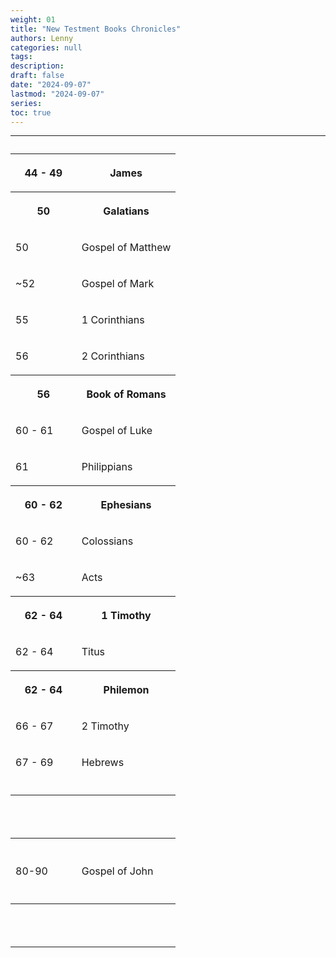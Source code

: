 ```yaml
---
weight: 01
title: "New Testment Books Chronicles"
authors: Lenny
categories: null
tags: 
description: 
draft: false
date: "2024-09-07"
lastmod: "2024-09-07"
series:
toc: true
---
```



<!--more-->
---

<table >
<caption style="text-align:left", align = "top"><b></b></caption>
<colgroup><col style="width: 40%" /><col style="width: 60%" />
</colgroup>
  <tr>
    <th><p>44 - 49
      </p></th>
    <th><p>James
      </p></th>
  </tr>
  <tr>
    <th><p>50
      </p></th>
    <th><p>Galatians
      </p></th>
  </tr>
  <tr>
    <td><p>50
      </p></td>
    <td><p>Gospel of Matthew
      </p></td>
  </tr>
  <tr>
    <td><p>~52
      </p></td>
    <td><p>Gospel of Mark
      </p></td>
  </tr>
  <tr>
    <td><p>55
      </p></td>
    <td><p>1 Corinthians
      </p></td>
  </tr>
  <tr>
    <td><p>56
      </p></td>
    <td><p>2 Corinthians
      </p></td>
  </tr>
  <tr>
    <th><p>56
      </p></th>
    <th><p>Book of Romans
      </p></th>
  </tr>
  <tr>
    <td><p>60 - 61
      </p></td>
    <td><p>Gospel of Luke
      </p></td>
  </tr>
  <tr>
    <td><p>61
      </p></td>
    <td><p>Philippians
      </p></td>
  </tr>
  <tr>
    <th><p>60 - 62
      </p></th>
    <th><p>Ephesians
      </p></th>
  </tr>
  <tr>
    <td><p>60 - 62
      </p></td>
    <td><p>Colossians
      </p></td>
  </tr>
  <tr>
    <td><p>~63
      </p></td>
    <td><p>Acts
      </p></td>
  </tr>
  <tr>
    <th><p>62 - 64
      </p></th>
    <th><p>1 Timothy
      </p></th>
  </tr>
  <tr>
    <td><p>62 - 64
      </p></td>
    <td><p>Titus
      </p></td>
  </tr>
  <tr>
    <th><p>62 - 64
      </p></th>
    <th><p>Philemon
      </p></th>
  </tr>
  <tr>
    <td><p>66 - 67
      </p></td>
    <td><p>2 Timothy
      </p></td>
  </tr>
  <tr>
    <td><p>67 - 69
      </p></td>
    <td><p>Hebrews
      </p></td>
  </tr>
  <tr>
    <td><p>
      </p></td>
    <td><p>
      </p></td>
  </tr>  
  <tr>
    <th><p>
      </p></th>
    <th><p>
      </p></th>
  </tr>
  <tr>
    <td><p>
      </p></td>
    <td><p>
      </p></td>
  </tr>
  <tr>
    <td><p>
      </p></td>
    <td><p>
      </p></td>
  </tr>
  <tr>
    <th><p>
      </p></th>
    <th><p>
      </p></th>
  </tr>
  <tr>
    <td><p>80-90
      </p></td>
    <td><p>Gospel of John
      </p></td>
  </tr>
  <tr>
    <td><p>
      </p></td>
    <td><p>
      </p></td>
  </tr>
  <tr>
    <th><p>
      </p></th>
    <th><p>
      </p></th>
  </tr>
  <tr>
    <td><p>
      </p></td>
    <td><p>
      </p></td>
  </tr>
  <tr>
    <td><p>
      </p></td>
    <td><p>
      </p></td>
  </tr>
</table>